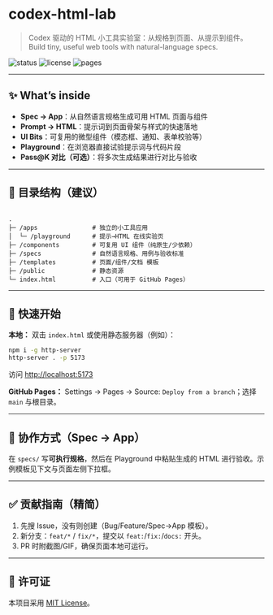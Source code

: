 # codex-html-lab

> Codex 驱动的 HTML 小工具实验室：从规格到页面、从提示到组件。  
> Build tiny, useful web tools with natural-language specs.

![status](https://img.shields.io/badge/status-alpha-blue)
![license](https://img.shields.io/badge/license-MIT-green)
![pages](https://img.shields.io/badge/deploy-GitHub%20Pages-informational)

---

## ✨ What’s inside
- **Spec → App**：从自然语言规格生成可用 HTML 页面与组件
- **Prompt → HTML**：提示词到页面骨架与样式的快速落地
- **UI Bits**：可复用的微型组件（模态框、通知、表单校验等）
- **Playground**：在浏览器直接试验提示词与代码片段
- **Pass@K 对比（可选）**：将多次生成结果进行对比与验收

---

## 🧩 目录结构（建议）
````

.
├─ /apps               # 独立的小工具应用
│  └─ /playground      # 提示→HTML 在线实验页
├─ /components         # 可复用 UI 组件（纯原生/少依赖）
├─ /specs              # 自然语言规格、用例与验收标准
├─ /templates          # 页面/组件/文档 模板
├─ /public             # 静态资源
└─ index.html          # 入口（可用于 GitHub Pages）

````

---

## 🚀 快速开始
**本地：** 双击 `index.html` 或使用静态服务器（例如）：
```bash
npm i -g http-server
http-server . -p 5173
````

访问 [http://localhost:5173](http://localhost:5173)

**GitHub Pages：** Settings → Pages → Source: `Deploy from a branch`；选择 `main` 与根目录。

---

## 🧠 协作方式（Spec → App）

在 `specs/` 写**可执行规格**，然后在 Playground 中粘贴生成的 HTML 进行验收。示例模板见下文与页面左侧下拉框。

---

## ✅ 贡献指南（精简）

1. 先搜 Issue，没有则创建（Bug/Feature/Spec→App 模板）。
2. 新分支：`feat/*` / `fix/*`，提交以 `feat:`/`fix:`/`docs:` 开头。
3. PR 时附截图/GIF，确保页面本地可运行。

---

## 🪪 许可证

本项目采用 [MIT License](LICENSE)。

````
